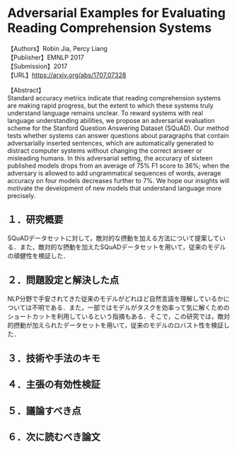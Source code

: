 # Adversarial Examples for Evaluating Reading Comprehension Systems  

【Authors】Robin Jia, Percy Liang  
【Publisher】EMNLP 2017  
【Submission】2017  
【URL】https://arxiv.org/abs/1707.07328  

【Abstract】  
Standard accuracy metrics indicate that reading comprehension systems are making rapid progress, but the extent to which these systems truly understand language remains unclear. To reward systems with real language understanding abilities, we propose an adversarial evaluation scheme for the Stanford Question Answering Dataset (SQuAD). Our method tests whether systems can answer questions about paragraphs that contain adversarially inserted sentences, which are automatically generated to distract computer systems without changing the correct answer or misleading humans. In this adversarial setting, the accuracy of sixteen published models drops from an average of 75% F1 score to 36%; when the adversary is allowed to add ungrammatical sequences of words, average accuracy on four models decreases further to 7%. We hope our insights will motivate the development of new models that understand language more precisely.  

## １．研究概要  
SQuADデータセットに対して，敵対的な摂動を加える方法について提案している．また，敵対的な摂動を加えたSQuADデータセットを用いて，従来のモデルの頑健性を検証した．
## ２．問題設定と解決した点  
NLP分野で手安されてきた従来のモデルがどれほど自然言語を理解しているかについては不明である．また，一部ではモデルがタスクを効率って気に解くためのショートカットを利用しているという指摘もある．そこで，この研究では，敵対的摂動が加えられたデータセットを用いて，従来のモデルのロバスト性を検証した．
## ３．技術や手法のキモ  

## ４．主張の有効性検証
## ５．議論すべき点
## ６．次に読むべき論文
